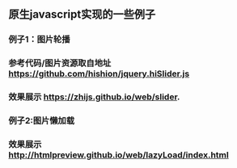 ## 原生javascript实现的一些例子  
### 例子1：图片轮播    
### 参考代码/图片资源取自地址 https://github.com/hishion/jquery.hiSlider.js    
### 效果展示  https://zhijs.github.io/web/slider.  

   
### 例子2:图片懒加载   
### 效果展示 http://htmlpreview.github.io/web/lazyLoad/index.html
